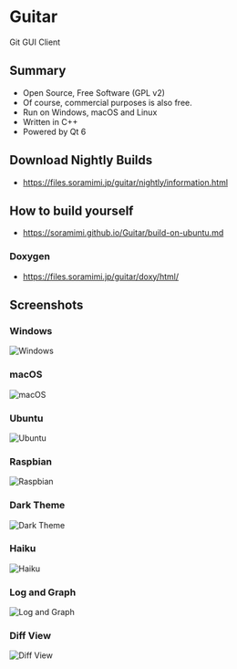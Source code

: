 # Guitar
Git GUI Client

## Summary

* Open Source, Free Software (GPL v2)
* Of course, commercial purposes is also free.
* Run on Windows, macOS and Linux
* Written in C++
* Powered by Qt 6

## Download Nightly Builds

* https://files.soramimi.jp/guitar/nightly/information.html

## How to build yourself

* https://soramimi.github.io/Guitar/build-on-ubuntu.md

### Doxygen
* https://files.soramimi.jp/guitar/doxy/html/

## Screenshots

### Windows
![Windows](https://soramimi.github.io/Guitar/html/screenshots/windows.png "Windows")

### macOS
![macOS](https://soramimi.github.io/Guitar/html/screenshots/macos.png "macOS")

### Ubuntu
![Ubuntu](https://soramimi.github.io/Guitar/html/screenshots/ubuntu.png "Ubuntu")

### Raspbian
![Raspbian](https://soramimi.github.io/Guitar/html/screenshots/raspberrypi0.jpg "Raspbian")

### Dark Theme
![Dark Theme](https://soramimi.github.io/Guitar/html/screenshots/raspberrypi1.jpg "Dark Theme")

### Haiku
![Haiku](https://soramimi.github.io/Guitar/html/screenshots/haiku.png "Haiku")

### Log and Graph
![Log and Graph](https://soramimi.github.io/Guitar/html/screenshots/commitgraph.png "Log and Graph")

### Diff View
![Diff View](https://soramimi.github.io/Guitar/html/screenshots/diffview.png "Diff View")

